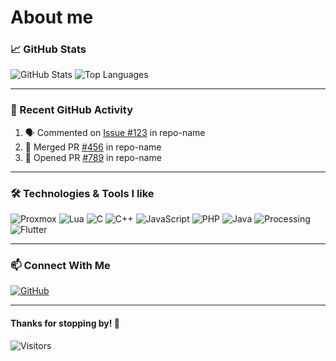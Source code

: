 # About me

### 📈 GitHub Stats

![GitHub Stats](https://github-readme-stats.vercel.app/api?username=alexxasO&show_icons=true&theme=dark)
![Top Languages](https://github-readme-stats.vercel.app/api/top-langs/?username=alexxasO&layout=compact&theme=dark)

---

### 🚀 Recent GitHub Activity

<!--START_SECTION:activity-->
1. 🗣 Commented on [Issue #123](https://github.com/alexxasO/repo-name/issues/123) in repo-name
2. 🎉 Merged PR [#456](https://github.com/alexxasO/repo-name/pull/456) in repo-name
3. 💪 Opened PR [#789](https://github.com/alexxasO/repo-name/pull/789) in repo-name
<!--END_SECTION:activity-->

---

### 🛠️ Technologies & Tools I like

![Proxmox](https://img.shields.io/badge/Proxmox-F47E00?style=for-the-badge&logo=proxmox&logoColor=white)
![Lua](https://img.shields.io/badge/Lua-2C2D72?style=for-the-badge&logo=lua&logoColor=white)
![C](https://img.shields.io/badge/C-A8B9CC?style=for-the-badge&logo=c&logoColor=black)
![C++](https://img.shields.io/badge/C++-00599C?style=for-the-badge&logo=c%2B%2B&logoColor=white)
![JavaScript](https://img.shields.io/badge/JavaScript-F7DF1E?style=for-the-badge&logo=javascript&logoColor=black)
![PHP](https://img.shields.io/badge/PHP-777BB4?style=for-the-badge&logo=php&logoColor=white)
![Java](https://img.shields.io/badge/Java-007396?style=for-the-badge&logo=java&logoColor=white)
![Processing](https://img.shields.io/badge/Processing-0096D5?style=for-the-badge&logo=processing-foundation&logoColor=white)
![Flutter](https://img.shields.io/badge/Flutter-02569B?style=for-the-badge&logo=flutter&logoColor=white)

---

### 📫 Connect With Me

[![GitHub](https://img.shields.io/badge/GitHub-333?style=flat&logo=github)](https://github.com/alexxasO)

---

#### Thanks for stopping by! 🚀

![Visitors](https://api.visitorbadge.io/api/visitors?path=alexxasO&countColor=%23263759)